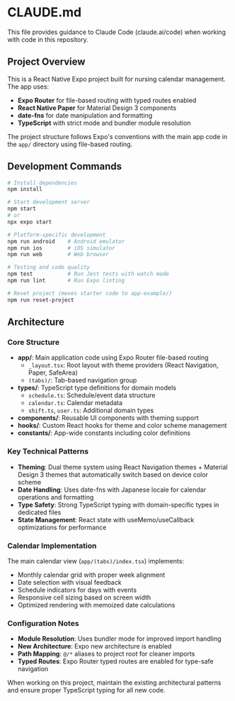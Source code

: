 # CLAUDE.md

This file provides guidance to Claude Code (claude.ai/code) when working with code in this repository.

## Project Overview

This is a React Native Expo project built for nursing calendar management. The app uses:
- **Expo Router** for file-based routing with typed routes enabled
- **React Native Paper** for Material Design 3 components  
- **date-fns** for date manipulation and formatting
- **TypeScript** with strict mode and bundler module resolution

The project structure follows Expo's conventions with the main app code in the `app/` directory using file-based routing.

## Development Commands

```bash
# Install dependencies
npm install

# Start development server
npm start
# or
npx expo start

# Platform-specific development
npm run android    # Android emulator
npm run ios        # iOS simulator  
npm run web        # Web browser

# Testing and code quality
npm test           # Run Jest tests with watch mode
npm run lint       # Run Expo linting

# Reset project (moves starter code to app-example/)
npm run reset-project
```

## Architecture

### Core Structure
- **app/**: Main application code using Expo Router file-based routing
  - `_layout.tsx`: Root layout with theme providers (React Navigation, Paper, SafeArea)
  - `(tabs)/`: Tab-based navigation group
- **types/**: TypeScript type definitions for domain models
  - `schedule.ts`: Schedule/event data structure
  - `calendar.ts`: Calendar metadata
  - `shift.ts`, `user.ts`: Additional domain types
- **components/**: Reusable UI components with theming support
- **hooks/**: Custom React hooks for theme and color scheme management
- **constants/**: App-wide constants including color definitions

### Key Technical Patterns
- **Theming**: Dual theme system using React Navigation themes + Material Design 3 themes that automatically switch based on device color scheme
- **Date Handling**: Uses date-fns with Japanese locale for calendar operations and formatting
- **Type Safety**: Strong TypeScript typing with domain-specific types in dedicated files
- **State Management**: React state with useMemo/useCallback optimizations for performance

### Calendar Implementation
The main calendar view (`app/(tabs)/index.tsx`) implements:
- Monthly calendar grid with proper week alignment
- Date selection with visual feedback
- Schedule indicators for days with events
- Responsive cell sizing based on screen width
- Optimized rendering with memoized date calculations

### Configuration Notes
- **Module Resolution**: Uses bundler mode for improved import handling
- **New Architecture**: Expo new architecture is enabled
- **Path Mapping**: `@/*` aliases to project root for cleaner imports
- **Typed Routes**: Expo Router typed routes are enabled for type-safe navigation

When working on this project, maintain the existing architectural patterns and ensure proper TypeScript typing for all new code.